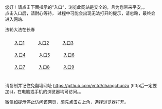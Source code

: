 您好！请点击下面指示的“入口”，浏览此网站是安全的，且为您带来平安。。 <br/>
点击入口后，请耐心等待， 过程中可能会出现无法打开的提示，请忽略，最终会进入网站. </br>

法轮大法在长春<br/>
<div style="padding:10px"><a style="margin:20px" target="_blank" href="https://dc4kw105uj18o.cloudfront.net/2Qpsp?udvwuxqp" id="ccLink1" rel="nofollow">入口1</a> <a target="_blank" style="margin:20px" href="https://d2w1flmqh2gyp0.cloudfront.net/2Qpsp?gntttmz" id="ccLink2" rel="nofollow">入口2</a> <a style="margin:20px" target="_blank" href="https://d2tqz0iha6ep8d.cloudfront.net/2Qpsp?fqcqqui" id="ccLink3" rel="nofollow">入口3</a></div>

<div style="padding:10px" ><a style="margin:20px" target="_blank" href="https://dc4kw105uj18o.cloudfront.net/2Qpsp?udvwuxqp" id="ccLink4" rel="nofollow">入口4</a> <a style="margin:20px" href="https://d2w1flmqh2gyp0.cloudfront.net/2Qpsp?gntttmz" target="_blank" id="ccLink5" rel="nofollow">入口5</a> <a style="margin:20px" href="https://d2tqz0iha6ep8d.cloudfront.net/2Qpsp?fqcqqui" target="_blank" id="ccLink6" rel="nofollow">入口6</a></div>

<div style="padding:10px"><a style="margin:20px" target="_blank" href="https://dc4kw105uj18o.cloudfront.net/2Qpsp?udvwuxqp" id="ccLink7" rel="nofollow">入口7</a> <a style="margin:20px" href="https://d2w1flmqh2gyp0.cloudfront.net/2Qpsp?gntttmz" target="_blank" id="ccLink8" rel="nofollow">入口8</a> <a style="margin:20px" target="_blank" href="https://d2tqz0iha6ep8d.cloudfront.net/2Qpsp?fqcqqui" id="ccLink9" rel="nofollow">入口9</a></div>

<br/>



请复制并记住免翻墙网址 https://github.com/yntd/changchunzx (http后一定要加s)，在电脑或手机的浏览器均可访问。。<br/>

微信如提示停止访问该网页，须先点击右上角，选择浏览器打开。
